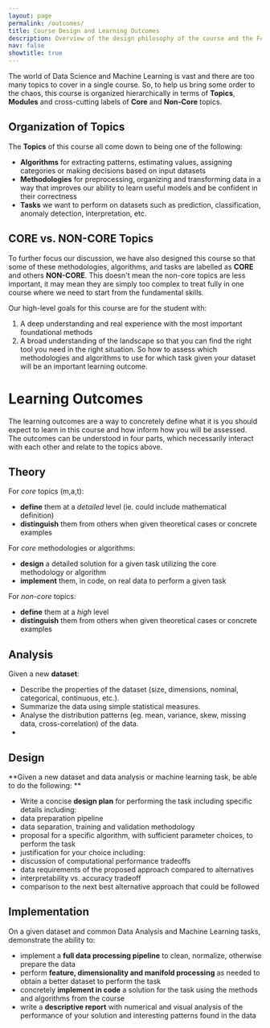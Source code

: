 ```yaml
---
layout: page
permalink: /outcomes/
title: Course Design and Learning Outcomes
description: Overview of the design philosophy of the course and the Focussed Learning Outcomes
nav: false
showtitle: true
---
```


The world of Data Science and Machine Learning is vast and there are too many topics to cover in a single course. So, to help us bring some order to the chaos, this course is organized hierarchically in terms of **Topics**, **Modules** and cross-cutting labels of **Core** and **Non-Core** topics.

## Organization of Topics
The **Topics** of this course all come down to being one of the following:
- **Algorithms** for extracting patterns, estimating values, assigning categories or making decisions based on input datasets
- **Methodologies** for preprocessing, organizing and transforming data in a way that improves our ability to learn useful models and be confident in their correctness
- **Tasks** we want to perform on datasets such as prediction, classification, anomaly detection, interpretation, etc.

## CORE vs. NON-CORE Topics
To further focus our discussion, we have also designed this course so that some of these methodologies, algorithms, and tasks are labelled as **CORE** and others **NON-CORE**. This doesn't mean the non-core topics are less important, it may mean they are simply too complex to treat fully in one course where we need to start from the fundamental skills.

Our high-level goals for this course are for the student with:
1. A deep understanding and real experience with the most important foundational methods 
2. A broad understanding of the landscape so that you can find the right tool you need in the right situation. So how to assess which methodologies and algorithms to use for which task given your dataset will be an important learning outcome.

# Learning Outcomes

The learning outcomes are a way to concretely define what it is you should expect to learn in this course and how inform how you will be assessed. The outcomes can be understood in four parts, which necessarily interact with each other and relate to the topics above.

## Theory
For *core* topics (m,a,t):
- **define** them at a *detailed* level (ie. could include  mathematical definition)
- **distinguish** them from others when given theoretical cases or concrete examples

For *core* methodologies or algorithms:
- **design** a detailed solution for a given task utilizing the core methodology or algorithm
- **implement** them, in code, on real data to perform a given task

For *non-core* topics:
- **define** them at a *high* level
- **distinguish** them from others when given theoretical cases or concrete examples

## Analysis

Given a new **dataset**:
- Describe the properties of the dataset (size, dimensions, nominal, categorical, continuous, etc.).
- Summarize the data using simple statistical measures.
- Analyse the distribution patterns (eg. mean, variance, skew, missing data, cross-correlation) of the data.
- 


## Design
**Given a new dataset and data analysis or machine learning task, be able to do the following:
**
- Write a concise **design plan** for performing the task including specific details including:
- data preparation pipeline
- data separation, training and validation methodology
- proposal for a specific algorithm, with sufficient parameter choices, to perform the task
- justification for your choice including:
- discussion of computational performance tradeoffs
- data requirements of the proposed approach compared to alternatives
- interpretability vs. accuracy tradeoff
- comparison to the next best alternative approach that could be followed



## Implementation
On a given dataset and common Data Analysis and Machine Learning tasks, demonstrate the ability to:
- implement a **full data processing pipeline** to clean, normalize, otherwise prepare the data
- perform **feature, dimensionality and manifold processing** as needed to obtain a better dataset to perform the task
- concretely **implement in code** a solution for the task using the methods and algorithms from the course
- write a **descriptive report** with numerical and visual analysis of the performance of your solution and interesting patterns found in the data
